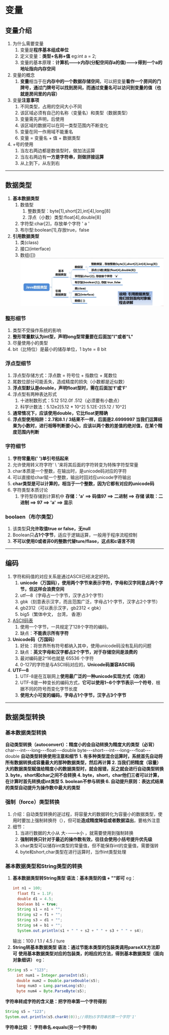 # 变量
## 变量介绍
1. 为什么需要变量
   1. 变量是**程序基本组成单位**
   1. 定义变量：**类型+名称+值**
  eg:int a = 2;
   2. 变量的基本原理：**计算机--->内存(分配空间存a的值)--->得到一个a的地址指向内存空间**
2. 变量的概念
   1. **变量**相当于在**内存中的一个数据存储空间**，可以把变量**看作一个房间的门牌号，通过门牌号可以找到房间，而通过变量名可以访问到变量的值（也就是房间里的内容）**
3. 变量**注意事项**
   1.  不同类型，占用的空间大小不同
   2.  该区域必须有自己的名称（变量名）和类型（数据类型）
   3.  变量需先声明，后使用
   4.  该区域的数据可以在同一类型范围内不断变化
   5.  变量在同一作用域不能重名
   6.  变量 = 变量名 + 值 + 数据类型
4. +号的使用
   1. 当左右两边都是数值型时，做加法运算
   2. 当左右两边有**一方是字符串，则做拼接运算**
   3. 从上到下，从左到右

---
## 数据类型
   1. **基本数据类型**
      1. 数值型
         1. 整数类型：byte[1],short[2],int[4],long[8]
         2. 浮点（小数）类型:float[4],double[8]
      2. 字符型:char[2]，存放单个字符 ' a '
      3. 布尔型:boolean[1],存放true，false
   2. **引用数据类型**
      1. 类(class)
      2. 接口(interface)
      3. 数组([])
![](../图片/数据类型.png)
### **整形细节**
   1. 类型不受操作系统的影响
   2. **整形常量默认为int型，声明long型常量要在后面加"l"或者"L"**
   3. 尽量使用小的类型
   4. bit（比特位）是最小的储存单位，1 byte = 8 bit

### **浮点型细节**
   1. 浮点型存储方式：浮点数 = 符号位 + 指数位 + 尾数位
   2. 尾数位部分可能丢失，造成精度的损失（小数都是近似数）
   3. **浮点型默认是double，声明float型时，需在后面加'f'或'F'**
   4. 浮点型有两种表达形式
       1. 十进制数形式：5.12 512.0f .512（必须要有小数点）
       2. 科学计数法：5.12e2[5.12 * 10^2] 5.12E-2[5.12 / 10^2]
   5. **通常情况下，应该使用double，它比float更精确**
   6. **浮点型使用陷阱：2.7和8.1 / 3结果不一样，后面是2.6999997
      当我们运算结果为小数时，进行相等判断要小心，应该以两个数的差值的绝对值，在某个精度范围内判断**

### **字符细节**
   1. **字符常量用(' ')单引号括起来**
   2. 允许使用转义符字符' \ '来将其后面的字符转变为特殊字符型常量
   3. char本质是一个整数，在输出时，是unicode码对应的字符
   4. 可以直接给char赋一个整数，输出时回对应unicode字符输出
   5. **char类型是可以计算的，相当于一个整数，因为它都有对应的unicode码**
   6. 字符类型本质讨论
      1. 字符型存储到计算机中
          **存储：'a' ==> 码值97 ==> 二进制 ==> 存储
          读取：二进制 ==> 97 ==> 'a' ==> 显示**

### **boolaen（布尔类型）**
   1. 该类型**只允许取值true or false，无null**
   2. Boolean只**占1个字节**，适应于逻辑运算，一般用于程序流程控制
   3. **不可以使用0或者非0的整数代替ture/flase，这点和c语言不同**

---
## 编码
   1. 字符和码值的对应关系是通过ASCII已经决定好的。
      1. **unicode（万国码），使用两个字节来表示字符，字母和汉字同意占两个字节，但这样会浪费空间**
      2. utf—8（字母占一个字节，汉字占3个字节）
      3. gbk（刻意表示汉字，而且范围广泛，字母占1个字节，汉字占2个字节）
      4. gb2312（可以表示汉字，gb2312 < gbk）
      5. big5（繁体中文， 台湾， 香港）
   2. [ASCII码表](http://c.biancheng.net/c/ascii/)
      1. 使用一个字节，一共规定了128个字符的编码，
      2. 缺点：**不能表示所有字符**
   3. **Unicode码（万国码）**
      1. 好处：将世界所有符号都纳入其中，使用unicode码没有乱码的问题
      2. 缺点：**英文字母和汉字都占2个字节，对于存储空间是浪费的**
      3. 最对编码是2^16也就是 65536 个字符
      4. 0-127的字符是与ASCII码对应的，**Unicode码兼容ASCII码**
   4. **UTF—8**
      1. UTF-8是在互联网上**使用最广泛的一种unicode实现方式（改进）**
      2. UTF-8是一种变长的编码方式，**它可以使用1~6个字节表示一个符号**，根据不同的符号而变化字节长度
      3. **使用大小可变的编码，字母占1个字节，汉字占3个字节**

---
## 数据类型转换
### **基本数据类型转换**
   **自动类型转换（autoconvert）：精度小的会自动转换为精度大的类型（必背）**
   char---int---long---float---double
   byte---short---int---long---float---double
   **自动类型转换使用注意和细节**
      **1. 有多种类型混合运算时，系统首先自动将所有数据转换成容量最大的那种数据类型，然后再计算
      2. 当我们把精度（容量）大的数据类型赋值给精度小的数据类型时，就会报错，反之就会进行自动类型转换
      3. byte，short和char之间不会转换
      4. byte，short，char他们三者可以计算，在计算时首先转换成int类型
      5. boolean不参与转换
      6. 自动提升原则：表达式结果的类型自动提升为操作数中最大的类型**

### 强制（force）类型转换
   1. 介绍：自动类型转换的逆过程，将容量大的数据转化为容量小的数据类型，使用时要加上强制转换符（），但可能**造成精度降低或者数据溢出**，要格外注意
   2. 细节：
      1. 当进行数据的大小从 大---->小 ，就需要使用到强制转换
      2. **强制转换只针对于最近的操作数有效，往往会使用小括号提升优先级**
      3. char类型可以储存int类型的常量值，但不能保存int的变量值，需要强转
      4. byte和short,char类型在进行运算时，当作int类型处理

### 基本数据类型和String类型的转换
   1. **基本数据类型转String类型
   语法：基本类型的值 + ""即可**
   eg：
      ```java
      int n1 = 100;
		float f1 = 1.1F;
		double d1 = 4.5;
		boolean b1 = true;
		String s1 = n1 + "";
		String s2 = f1 + "";
		String s3 = d1 + "";
		String s4 = b1 + "";
		System.out.println(s1 + " " + s2 + " " + s3 + " " + s4);
      ```
      输出：100 / 1.1 / 4.5 / ture
   2. **String转基本数据类型
   语法：通过节能本类型的包装类调用parseXX方法即可**
   **使用基本数据类型对应的包装类，的相应的方法，得到基本数据类型（面向对象细讲）**
   eg：
   ```java
   	String s5 = "123";
		int num1 = Integer.parseInt(s5);
		double num2 = Double.parseDouble(s5);
		long num3 = Long.parseLong(s5);
		byte num4 = Byte.ParseByte(s5);
   ```
   **字符串转成字符的含义是：把字符串第一个字符得到**
   ```java
   String s5 = "123";
   System.out.println(s5.charAt(0));//得到s5字符串的第一个字符'1'
   ```
   **字符串比较 ： 字符串名.equals(另一个字符串)**